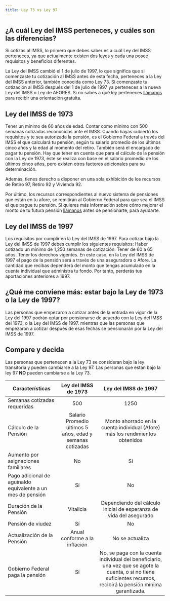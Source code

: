 ```yaml
---
title: Ley 73 vs Ley 97
---
```


## ¿A cuál Ley del IMSS perteneces, y cuáles son las diferencias?

Si cotizas al IMSS, lo primero que debes saber es a cuál Ley del IMSS perteneces, ya que actualmente existen dos leyes y cada una posee requisitos y beneficios diferentes.

La Ley del IMSS cambió el 1 de julio de 1997, lo que significa que si comenzaste tu cotización al IMSS antes de esta fecha, perteneces a la Ley del IMSS anterior, también conocida como Ley 73. Si comenzaste tu cotización al IMSS después del 1 de julio de 1997 ya perteneces a la nueva Ley del IMSS o Ley de AFORES. Si no sabes a qué ley perteneces [llámanos](https://pensionesmexico.github.io/2018/03/contacto.html) para recibir una orientación gratuita.

## Ley del IMSS de 1973

Tener un mínimo de 60 años de edad.
Contar como mínimo con 500 semanas cotizadas reconocidas ante el IMSS.
Cuando hayas cubierto los requisitos y te sea autorizada la pensión, es el Gobierno Federal a través del IMSS el que calculará tu pensión, según tu salario promedio de los últimos cinco años y la edad al momento del retiro. También será el encargado de pagar tu pensión. Hay que tener en cuenta que para el cálculo de la pensión con la Ley de 1973, éste se realiza con base en el salario promedio de los últimos cinco años, pero existen otros factores adicionales para su determinación.

Además, tienes derecho a disponer en una sola exhibición de los recursos de Retiro 97, Retiro 92 y Vivienda 92. 
 
Por último, los recursos correspondientes al nuevo sistema de pensiones que están en tu afore, se remitirán al Gobierno Federal para que sea el IMSS el que pague tu pensión. Si quieres más información sobre cómo mejorar el monto de tu futura pensión [llámanos](/2018/03/contacto.html) antes de pensionarte, para ayudarte. 

## Ley del IMSS de 1997

Los requisitos por cumplir en la Ley del IMSS de 1997. Para cotizar bajo la Ley del IMSS de 1997 debes cumplir los siguientes requisitos: 
Haber cotizado un  mínimo de 1,250 semanas de cotización.
Tener de 60 a 65 años.
Tener los derechos vigentes.
En este caso, en la Ley del IMSS de 1997 el pago de la pensión será a través de una aseguradora o Afore. La cantidad que recibas dependerá del monto que tengas acumulado en la cuenta individual que administra tu fondo. Por tanto, perderás tus aportaciones anteriores a 1997.
 
## ¿Qué me conviene más: estar bajo la Ley de 1973 o la Ley de 1997?

Las personas que empezaron a cotizar antes de la entrada en vigor de la Ley del 1997 podrán optar por pensionarse de acuerdo con la Ley del IMSS del 1973, o la Ley del IMSS de 1997. mientras que las personas que empezaron a cotizar después de esas fechas se pensionarán por la Ley del IMSS de 1997. 

## Compare y decida 

Las personas que pertenecen a la Ley 73 se consideran bajo la ley transitoria y pueden cambiarse a la Ley 97. Las personas que están bajo la ley 97 **NO** pueden cambiarse a la Ley 73.



| Características       | Ley del IMSS de 1973          | Ley del IMSS de 1997 |
| ------------- |:-------------:| :-----:|
| Semanas cotizadas requeridas      | 500 | 1250 |
| Cálculo de la Pensión      | Salario Promedio últimos 5 años, edad y semanas cotizadas      |  Monto ahorrado en la cuenta individual (Afore) más los rendimientos obtenidos |
| Aumento por asignaciones familiares | No     |    Sí |
| Pago adicional de aguinaldo equivalente a un mes de pensión | Sí | No |
| Duración de la Pensión | Vitalicia	 | Dependiendo del cálculo inicial de esperanza de vida del asegurado |
| Pensión de viudez | Sí | No |
| Actualización de la Pensión | Anual conforme a la inflación	| No se actualiza |
| Gobierno Federal paga la pensión | Sí | No, se paga con la cuenta individual del beneficiario, una vez que se agote la cuenta, o si no tiene suficientes recursos, recibirá la pensión mínima garantizada. |



